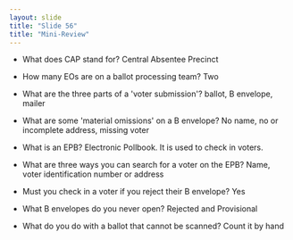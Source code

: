 ```yaml
---
layout: slide
title: "Slide 56"
title: "Mini-Review"
---
```


- What does CAP stand for? Central Absentee Precinct

- How many EOs are on a ballot processing team? Two

- What are the three parts of a 'voter submission'? ballot, B envelope, mailer

- What are some 'material omissions' on a B envelope? No name, no or incomplete address, missing voter

- What is an EPB? Electronic Pollbook. It is used to check in voters.

- What are three ways you can search for a voter on the EPB? Name, voter identification number or address

- Must you check in a voter if you reject their B envelope? Yes

- What B envelopes do you never open? Rejected and Provisional

- What do you do with a ballot that cannot be scanned? Count it by hand
